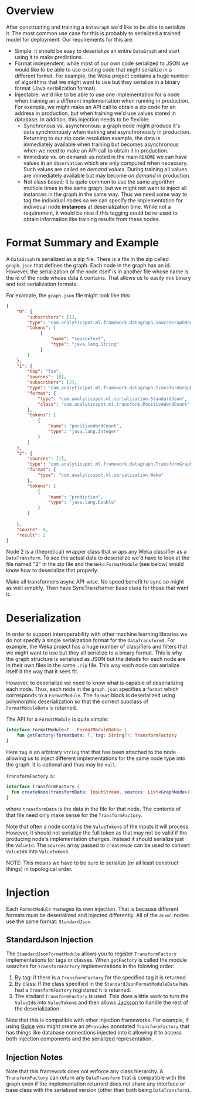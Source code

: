 # Overview

After constructing and training a `DataGraph` we'd like to be able to serialize it. The most common use case for this
is probably to serialized a trained model for deployment. Our requirements for this are:

* Simple: it should be easy to deserialize an entire `DataGraph` and start using it to make predictions.
* Format independent: while most of our own code serialized to JSON we would like to be able to use existing code that
  might serialize in a different format. For example, the Weka project contains a huge number of algorithms that we
  might want to use but they serialize in a binary format (Java serialization format).
* Injectable: we'd like to be able to use one implementation for a node when training an a different implementation when
  running in production. For example, we might make an API call to obtain a zip code for an address in production, but
  when training we'd use values stored in database. In addition, this injection needs to be flexible:
  * Synchronous vs. asynchronous: a graph node might produce it's data synchronously when training and asynchronously
    in production. Returning to our zip code resolution example, the data is immediately available when training but
    becomes asynchronous when we need to make an API call to obtain it in production.
  * Immediate vs. on demand: as noted in the main `README` we can have values in an `Observation` which are only
    computed when necessary. Such values are called *on demand values*. During training all values are immediately
    available but may become *on demand* in production.
  * Not class based: It is quite common to use the same algorithm multiple times in the same graph, but we might not
    want to inject all instances in the graph in the same way. Thus we need some way to tag the individual nodes so we
    can specify the implementation for individual node **instances** at deserialization time. While not a requirement,
    it would be nice if this tagging could be re-used to obtain information like training results from these nodes.
    
# Format Summary and Example

A `DataGraph` is serialized as a zip file. There is a file in the zip called `graph.json` that defines the graph. Each
node in the graph has an id. However, the serialization of the node itself is in another file whose name is the id of
the node whose data it contains. That allows us to easily mix binary and text serialization formats.

For example, the `graph.json` file might look like this:

```json
{
    "0": {
        "subscribers": [1],
        "type": "com.analyticspot.ml.framework.datagraph.SourceGraphNode",
        "tokens": [
             {
                 "name": "sourceText",
                 "type": "java.lang.String"
             }
        ]
    },
    "1": {
        "tag": "foo",
        "sources": [0],
        "subscribers": [2],
        "type": "com.analyticspot.ml.framework.datagraph.TransformGraphNode",
        "format": {
            "type": "com.analyticspot.ml.serialization.StandardJson",
            "class": "com.analyticspot.ml.transform.PositiveWordCount"
        },
        "tokens": [
            {
                "name": "positiveWordCount",
                "type": "java.lang.Integer"
            }
        ]
    },
    "2": {
        "sources": [1],
        "type": "com.analyticspot.ml.framework.datagraph.TransformGraphNode",
        "format": {
            "type": "com.analyticspot.ml.serialization.Weka"
        },
        "tokens": [
            {
                "name": "prediction",
                "type": "java.lang.Double"
            }
        ]
        
    },
    "source": 0,
    "result": 2
}
```

Node 2 is a (theoretical) wrapper class that wraps any Weka classifier as a `DataTransform`. To see the actual data
to deserialize we'd have to look at the file named "2" in the zip file and the `Weka` `FormatModule` (see below) would
know how to deserialize that properly.


Make all transformers async API-wise. No speed benefit to sync so might as well simplify. Then have SyncTransformer
base class for those that want it.

# Deserialization

In order to support interoperability with other machine learning libraries we do not specify a single serialization
format for the `DataTransform`s. For example, the Weka project has a huge number of classifiers and filters that we
might want to use but they all serialize to a binary format. This is why the graph structure is serialized as JSON but
the details for each node are in their own files in the same `.zip` file. This way each node can serialize itself it
the way that it sees fit.

However, to deserialize we need to know what is capable of deserializing each node. Thus, each node in the `graph.json`
specifies a `format` which corresponds to a `FormatModule`. The `format` block is deserialized using polymorphic
deserialization so that the correct subclass of `FormatModuleData` is returned.

The API for a `FormatModule` is quite simple:

```kotlin
interface FormatModule<T : FormatModuleData> {
    fun getFactory(formatData: T, tag: String?): TransformFactory
}
```

Here `tag` is an arbitrary `String` that that has been attached to the node allowing us to inject different
implementations for the same node type into the graph. It is optional and thus may be `null`.

`TransformFactory` is:

```kotlin
interface TransformFactory {
  fun createNode(transformData: InputStream, sources: List<GraphNode>): DataTransform
}
```

where `transformData` is the data in the file for that node. The contents of that file need only make sense for the
`TransformFactory`.

Note that often a node contains the `ValueToken`s of the inputs it will process. However, it should not serialize the
full token as that may not be valid if the producing node's implementation changes. Instead it should serialize just
the `ValueId`. The `sources` array passed to `createNode` can be used to convert `ValueId`s into `ValueToken`s.

NOTE: This means we have to be sure to serialize (or all least construct things) in topological order.

# Injection

Each `FormatModule` manages its own injection. That is because different formats must be deserialized and injected
differently. All of the `anxml` nodes use the same format: `StandardJson`. 

## StandardJson Injection

The `StandardJsonFormatModule` allows you to register `TransformFactory` implementations for tags or classes. When
`getFactory` is called the module searches for `TransformFactory` implementations in the folowing order:

1. By tag: if there is a `TransformFactory` for the specified tag it is returned.
2. By class: If the class specified in the `StandardJsonFormatModuleData` has had a `TransformFactory` registered it is
   returned. 
3. The stadard `TransformFactory` is used. This does a little work to turn the `ValueId`s into `ValueToken`s and then
   allows [Jackson](https://github.com/FasterXML/jackson) to handle the rest of the deserialization.
   
Note that this is compatible with other injection frameworks. For example, if using
[Guice](https://github.com/google/guice) you might create an `@Provides` annotated `TransformFactory` that has things
like database connections injected into it allowing it to access both injection components and the serialized
representation.

## Injection Notes
 
Note that this framework does not enforce any class hierarchy. A `TransformFactory` can return any `DataTransform` that
is compatible with the graph even if the implementation returned does not share any interface or base class with the
serialized version (other than both being `DataTransform`).
